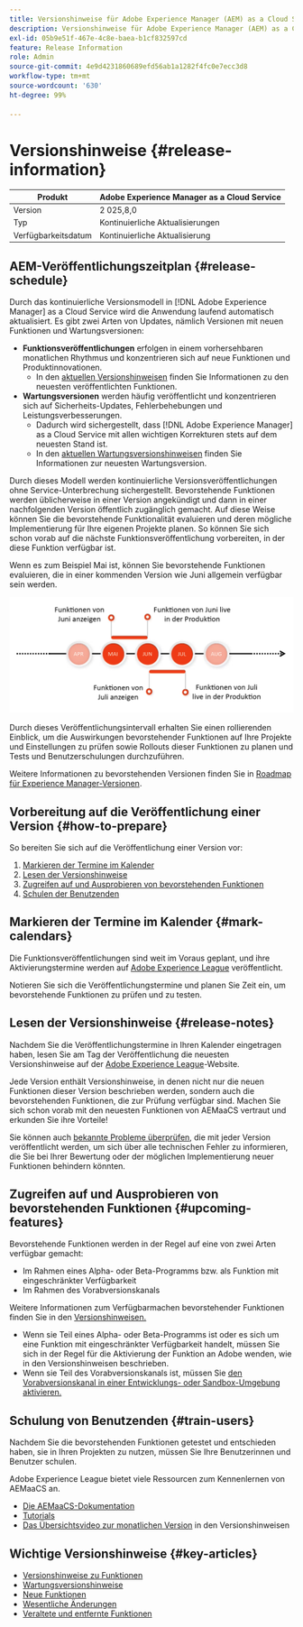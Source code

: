 ```yaml
---
title: Versionshinweise für Adobe Experience Manager (AEM) as a Cloud Service.
description: Versionshinweise für Adobe Experience Manager (AEM) as a Cloud Service.
exl-id: 05b9e51f-467e-4c8e-baea-b1cf832597cd
feature: Release Information
role: Admin
source-git-commit: 4e9d4231860689efd56ab1a1282f4fc0e7ecc3d8
workflow-type: tm+mt
source-wordcount: '630'
ht-degree: 99%

---
```



# Versionshinweise {#release-information}

| Produkt | Adobe Experience Manager as a Cloud Service |
|---|---|
| Version | 2 025,8,0 |
| Typ | Kontinuierliche Aktualisierungen |
| Verfügbarkeitsdatum | Kontinuierliche Aktualisierung |

## AEM-Veröffentlichungszeitplan {#release-schedule}

Durch das kontinuierliche Versionsmodell in [!DNL Adobe Experience Manager] as a Cloud Service wird die Anwendung laufend automatisch aktualisiert. Es gibt zwei Arten von Updates, nämlich Versionen mit neuen Funktionen und Wartungsversionen:

* **Funktionsveröffentlichungen** erfolgen in einem vorhersehbaren monatlichen Rhythmus und konzentrieren sich auf neue Funktionen und Produktinnovationen.
   * In den [aktuellen Versionshinweisen](/help/release-notes/release-notes-cloud/release-notes-current.md) finden Sie Informationen zu den neuesten veröffentlichten Funktionen.
* **Wartungsversionen** werden häufig veröffentlicht und konzentrieren sich auf Sicherheits-Updates, Fehlerbehebungen und Leistungsverbesserungen. 
   * Dadurch wird sichergestellt, dass [!DNL Adobe Experience Manager] as a Cloud Service mit allen wichtigen Korrekturen stets auf dem neuesten Stand ist.
   * In den [aktuellen Wartungsversionshinweisen](/help/release-notes/maintenance/latest.md) finden Sie Informationen zur neuesten Wartungsversion.

Durch dieses Modell werden kontinuierliche Versionsveröffentlichungen ohne Service-Unterbrechung sichergestellt. Bevorstehende Funktionen werden üblicherweise in einer Version angekündigt und dann in einer nachfolgenden Version öffentlich zugänglich gemacht. Auf diese Weise können Sie die bevorstehende Funktionalität evaluieren und deren mögliche Implementierung für Ihre eigenen Projekte planen. So können Sie sich schon vorab auf die nächste Funktionsveröffentlichung vorbereiten, in der diese Funktion verfügbar ist.

Wenn es zum Beispiel Mai ist, können Sie bevorstehende Funktionen evaluieren, die in einer kommenden Version wie Juni allgemein verfügbar sein werden.

![Grafik des Veröffentlichungsintervalls bevorstehender Funktionen](assets/prerelease-cadence.png)

Durch dieses Veröffentlichungsintervall erhalten Sie einen rollierenden Einblick, um die Auswirkungen bevorstehender Funktionen auf Ihre Projekte und Einstellungen zu prüfen sowie Rollouts dieser Funktionen zu planen und Tests und Benutzerschulungen durchzuführen.

Weitere Informationen zu bevorstehenden Versionen finden Sie in [Roadmap für Experience Manager-Versionen](https://experienceleague.adobe.com/docs/experience-manager-release-information/aem-release-updates/update-releases-roadmap.html?lang=de#aem-as-cloud-service).

## Vorbereitung auf die Veröffentlichung einer Version {#how-to-prepare}

So bereiten Sie sich auf die Veröffentlichung einer Version vor:

1. [Markieren der Termine im Kalender](#mark-calendars)
1. [Lesen der Versionshinweise](#release-notes)
1. [Zugreifen auf und Ausprobieren von bevorstehenden Funktionen](#upcoming-features)
1. [Schulen der Benutzenden ](#train-users)

## Markieren der Termine im Kalender {#mark-calendars}

Die Funktionsveröffentlichungen sind weit im Voraus geplant, und ihre Aktivierungstermine werden auf [Adobe Experience League](https://experienceleague.adobe.com/docs/experience-manager-release-information/aem-release-updates/update-releases-roadmap.html?lang=de#aem-as-cloud-service) veröffentlicht.

Notieren Sie sich die Veröffentlichungstermine und planen Sie Zeit ein, um bevorstehende Funktionen zu prüfen und zu testen.

## Lesen der Versionshinweise {#release-notes}

Nachdem Sie die Veröffentlichungstermine in Ihren Kalender eingetragen haben, lesen Sie am Tag der Veröffentlichung die neuesten Versionshinweise auf der [Adobe Experience League](/help/release-notes/release-notes-cloud/release-notes-current.md)-Website.

Jede Version enthält Versionshinweise, in denen nicht nur die neuen Funktionen dieser Version beschrieben werden, sondern auch die bevorstehenden Funktionen, die zur Prüfung verfügbar sind. Machen Sie sich schon vorab mit den neuesten Funktionen von AEMaaCS vertraut und erkunden Sie ihre Vorteile!

Sie können auch [bekannte Probleme überprüfen](/help/release-notes/maintenance/latest.md), die mit jeder Version veröffentlicht werden, um sich über alle technischen Fehler zu informieren, die Sie bei Ihrer Bewertung oder der möglichen Implementierung neuer Funktionen behindern könnten.

## Zugreifen auf und Ausprobieren von bevorstehenden Funktionen {#upcoming-features}

Bevorstehende Funktionen werden in der Regel auf eine von zwei Arten verfügbar gemacht:

* Im Rahmen eines Alpha- oder Beta-Programms bzw. als Funktion mit eingeschränkter Verfügbarkeit
* Im Rahmen des Vorabversionskanals

Weitere Informationen zum Verfügbarmachen bevorstehender Funktionen finden Sie in den [Versionshinweisen.](#release-notes)

* Wenn sie Teil eines Alpha- oder Beta-Programms ist oder es sich um eine Funktion mit eingeschränkter Verfügbarkeit handelt, müssen Sie sich in der Regel für die Aktivierung der Funktion an Adobe wenden, wie in den Versionshinweisen beschrieben.
* Wenn sie Teil des Vorabversionskanals ist, müssen Sie [den Vorabversionskanal in einer Entwicklungs- oder Sandbox-Umgebung aktivieren.](/help/release-notes/prerelease.md)

## Schulung von Benutzenden  {#train-users}

Nachdem Sie die bevorstehenden Funktionen getestet und entschieden haben, sie in Ihren Projekten zu nutzen, müssen Sie Ihre Benutzerinnen und Benutzer schulen.

Adobe Experience League bietet viele Ressourcen zum Kennenlernen von AEMaaCS an.

* [Die AEMaaCS-Dokumentation](https://experienceleague.adobe.com/docs/experience-manager-cloud-service.html?lang=de)
* [Tutorials](https://experienceleague.adobe.com/docs/experience-manager-learn/aem-tutorials/overview.html?lang=de)
* [Das Übersichtsvideo zur monatlichen Version](/help/release-notes/release-notes-cloud/release-notes-current.md#release-video) in den Versionshinweisen

## Wichtige Versionshinweise {#key-articles}

* [Versionshinweise zu Funktionen](/help/release-notes/release-notes-cloud/release-notes-current.md)
* [Wartungsversionshinweise](/help/release-notes/maintenance/latest.md)
* [Neue Funktionen](what-is-new.md)
* [Wesentliche Änderungen](aem-cloud-changes.md)
* [Veraltete und entfernte Funktionen](deprecated-removed-features.md)
